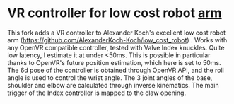 # VR controller for low cost robot [arm](https://github.com/AlexanderKoch-Koch/low_cost_robot)

This fork adds a VR controller to Alexander Koch's excellent low cost robot arm (https://github.com/AlexanderKoch-Koch/low_cost_robot) . Works with any OpenVR compatible controller, tested with Valve Index knuckles.
Quite low latency, I estimate it at under <50ms. This is possible in particular thanks to OpenVR's future position estimation, which here is set to 50ms.
The 6d pose of the controller is obtained through OpenVR API, and the roll angle is used to control the wrist angle.
The 3 joint angles of the base, shoulder and elbow are calculated through inverse kinematics.
The main trigger of the Index controller is mapped to the claw opening.
